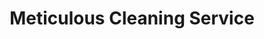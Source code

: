---
title: "Meticulous Cleaning Service"
url: /waldwick/meticulous-cleaning-service/
shop: Allgemein
---
